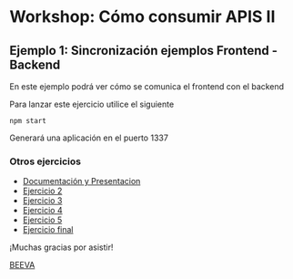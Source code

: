 # Workshop: Cómo consumir APIS II #

## Ejemplo 1: Sincronización ejemplos Frontend - Backend

En este ejemplo podrá ver cómo se comunica el frontend con el backend

Para lanzar este ejercicio utilice el siguiente

    npm start

Generará una aplicación en el puerto 1337

### Otros ejercicios
* [Documentación y Presentacion](https://github.com/beeva/beeva-taller-api)
* [Ejercicio 2](https://github.com/beeva/beeva-taller-api/tree/ejemplo-2)
* [Ejercicio 3](https://github.com/beeva/beeva-taller-api/tree/ejemplo-3)
* [Ejercicio 4](https://github.com/beeva/beeva-taller-api/tree/ejemplo-4)
* [Ejercicio 5](https://github.com/beeva/beeva-taller-api/tree/ejemplo-5)
* [Ejercicio final](https://github.com/beeva/beeva-taller-api/tree/ejemplo-final)

¡Muchas gracias por asistir!

[BEEVA](www.beeva.com)
